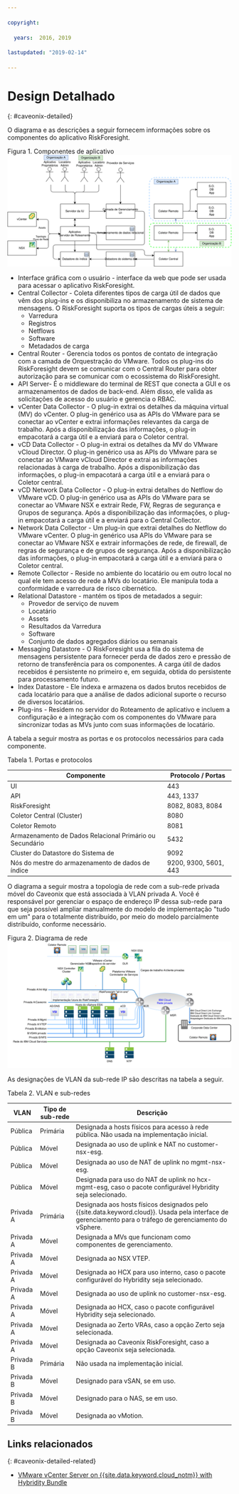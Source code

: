 ```yaml
---

copyright:

  years:  2016, 2019

lastupdated: "2019-02-14"

---
```


# Design Detalhado
{: #caveonix-detailed}

O diagrama e as descrições a seguir fornecem informações sobre os componentes do aplicativo RiskForesight.

Figura 1. Componentes de aplicativo
![Componentes de aplicativo](caveonix-app-components.svg)

-	Interface gráfica com o usuário - interface da web que pode ser usada para acessar o aplicativo RiskForesight.
-	Central Collector - Coleta diferentes tipos de carga útil de dados que vêm dos plug-ins e os disponibiliza no armazenamento de sistema de mensagens. O RiskForesight suporta os tipos de cargas úteis a seguir:
    - Varredura
    - Registros
    - Netflows
    - Software
    - Metadados de carga
- Central Router - Gerencia todos os pontos de contato de integração com a camada de Orquestração do VMware. Todos os plug-ins do RiskForesight devem se comunicar com o Central Router para obter autorização para se comunicar com o ecossistema do RiskForesight.
-	API Server- É o middleware do terminal de REST que conecta a GUI e os armazenamentos de dados de back-end. Além disso, ele valida as solicitações de acesso do usuário e gerencia o RBAC.
-	vCenter Data Collector - O plug-in extrai os detalhes da máquina virtual (MV) do vCenter. O plug-in genérico usa as APIs do VMware para se conectar ao vCenter e extrai informações relevantes da carga de trabalho. Após a disponibilização das informações, o plug-in empacotará a carga útil e a enviará para o Coletor central.
-	vCD Data Collector - O plug-in extrai os detalhes da MV do VMware vCloud Director. O plug-in genérico usa as APIs do VMware para se conectar ao VMware vCloud Director e extrai as informações relacionadas à carga de trabalho. Após a disponibilização das informações, o plug-in empacotará a carga útil e a enviará para o Coletor central.
-	vCD Network Data Collector - O plug-in extrai detalhes do Netflow do VMware vCD. O plug-in genérico usa as APIs do VMware para se conectar ao VMware NSX e extrair Rede, FW, Regras de segurança e Grupos de segurança. Após a disponibilização das informações, o plug-in empacotará a carga útil e a enviará para o Central Collector.
-	Network Data Collector - Um plug-in que extrai detalhes do Netflow do VMware vCenter. O plug-in genérico usa APIs do VMware para se conectar ao VMware NSX e extrair informações de rede, de firewall, de regras de segurança e de grupos de segurança. Após a disponibilização das informações, o plug-in empacotará a carga útil e a enviará para o Coletor central.
-	Remote Collector - Reside no ambiente do locatário ou em outro local no qual ele tem acesso de rede a MVs do locatário. Ele manipula toda a conformidade e varredura de risco cibernético.
-	Relational Datastore - mantém os tipos de metadados a seguir:
    - Provedor de serviço de nuvem
    - Locatário
    - Assets
    - Resultados da Varredura
    - Software
    - Conjunto de dados agregados diários ou semanais
-	Messaging Datastore - O RiskForesight usa a fila do sistema de mensagens persistente para fornecer perda de dados zero e pressão de retorno de transferência para os componentes. A carga útil de dados recebidos é persistente no primeiro e, em seguida, obtida do persistente para processamento futuro.
-	Index Datastore - Ele indexa e armazena os dados brutos recebidos de cada locatário para que a análise de dados adicional suporte o recurso de diversos locatários.
-	Plug-ins - Residem no servidor do Roteamento de aplicativo e incluem a configuração e a integração com os componentes do VMware para sincronizar todas as MVs junto com suas informações de locatário.

A tabela a seguir mostra as portas e os protocolos necessários para cada componente.

Tabela 1. Portas e protocolos

|Componente	|Protocolo / Portas|
|---|---|
|UI|443|
|API|443, 1337|
|RiskForesight|8082, 8083, 8084|
|Coletor Central (Cluster)|8080|
|Coletor Remoto|8081|
|Armazenamento de Dados Relacional Primário ou Secundário|5432|
|Cluster do Datastore do Sistema de|9092|
|Nós do mestre do armazenamento de dados de índice|9200, 9300, 5601, 443|

O diagrama a seguir mostra a topologia de rede com a sub-rede privada móvel do Caveonix que está associada à VLAN privada A. Você é responsável por gerenciar o espaço de endereço IP dessa sub-rede para que seja possível ampliar manualmente do modelo de implementação "tudo em um" para o totalmente distribuído, por meio do modelo parcialmente distribuído, conforme necessário.

Figura 2. Diagrama de rede  ![Network Diagram](caveonix-network.svg)

As designações de VLAN da sub-rede IP são descritas na tabela a seguir.

Tabela 2. VLAN e sub-redes

|VLAN 	|Tipo de sub-rede 	|Descrição|
|---|---|---|
|Pública 	|Primária 	|Designada a hosts físicos para acesso à rede pública. Não usada na implementação inicial.|
|Pública	|Móvel 	|Designada ao uso de uplink e NAT no customer-nsx-esg.|
|Pública	|Móvel 	|Designada ao uso de NAT de uplink no mgmt-nsx-esg.|
|Pública	|Móvel 	|Designada para uso do NAT de uplink no hcx-mgmt-esg, caso o pacote configurável Hybridity seja selecionado.|
|Privada A 	|Primária 	|Designada aos hosts físicos designados pelo {{site.data.keyword.cloud}}. Usada pela interface de gerenciamento para o tráfego de gerenciamento do vSphere.|
|Privada A 	|Móvel 	|Designada a MVs que funcionam como componentes de gerenciamento.|
|Privada A 	|Móvel 	|Designada ao NSX VTEP.|
|Privada A 	|Móvel 	|Designada ao HCX para uso interno, caso o pacote configurável do Hybridity seja selecionado.|
|Privada A 	|Móvel 	|Designada ao uso de uplink no customer-nsx-esg.|
|Privada A 	|Móvel 	|Designada ao HCX, caso o pacote configurável Hybridity seja selecionado.|
|Privada A 	|Móvel 	|Designada ao Zerto VRAs, caso a opção Zerto seja selecionada.|
|Privada A 	|Móvel 	|Designada ao Caveonix RiskForesight, caso a opção Caveonix seja selecionada.|
|Privada B	|Primária	|Não usada na implementação inicial.|
|Privada B 	|Móvel 	|Designado para vSAN, se em uso.|
|Privada B 	|Móvel 	|Designado para o NAS, se em uso.|
|Privada B 	|Móvel 	|Designada ao vMotion.|


## Links relacionados
{: #caveonix-detailed-related}

* [VMware vCenter Server on {{site.data.keyword.cloud_notm}} with Hybridity Bundle](/docs/services/vmwaresolutions/archiref/vcs?topic=vmware-solutions-vcs-hybridity-intro)
